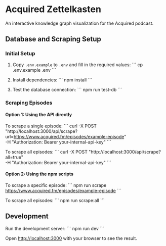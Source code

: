 # Acquired Zettelkasten

An interactive knowledge graph visualization for the Acquired podcast.

## Database and Scraping Setup

### Initial Setup

1. Copy `.env.example` to `.env` and fill in the required values:
   \`\`\`
   cp .env.example .env
   \`\`\`

2. Install dependencies:
   \`\`\`
   npm install
   \`\`\`

3. Test the database connection:
   \`\`\`
   npm run test-db
   \`\`\`

### Scraping Episodes

#### Option 1: Using the API directly

To scrape a single episode:
\`\`\`
curl -X POST "http://localhost:3000/api/scrape?url=https://www.acquired.fm/episodes/example-episode" \
  -H "Authorization: Bearer your-internal-api-key"
\`\`\`

To scrape all episodes:
\`\`\`
curl -X POST "http://localhost:3000/api/scrape?all=true" \
  -H "Authorization: Bearer your-internal-api-key"
\`\`\`

#### Option 2: Using the npm scripts

To scrape a specific episode:
\`\`\`
npm run scrape https://www.acquired.fm/episodes/example-episode
\`\`\`

To scrape all episodes:
\`\`\`
npm run scrape:all
\`\`\`

## Development

Run the development server:
\`\`\`
npm run dev
\`\`\`

Open [http://localhost:3000](http://localhost:3000) with your browser to see the result.
